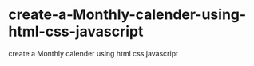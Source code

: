 # create-a-Monthly-calender-using-html-css-javascript
create a Monthly calender using html css javascript
